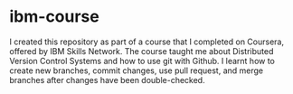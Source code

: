 # ibm-course
I created this repository as part of a course that I completed on Coursera, offered by IBM Skills Network. The course taught me about Distributed Version Control Systems and how to use git with Github. I learnt how to create new branches, commit changes, use pull request, and merge branches after changes have been double-checked. 
